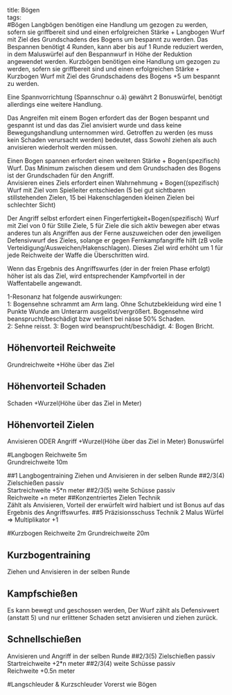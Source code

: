 title: Bögen  
tags:   
#BögenLangbögen benötigen eine Handlung um gezogen zu werden, sofern sie griffbereit sind und einen erfolgreichen Stärke + Langbogen Wurf mit Ziel des Grundschadens des Bogens um bespannt zu werden. Das Bespannen benötigt 4 Runden, kann aber bis auf 1 Runde reduziert werden, in dem Maluswürfel auf den Bespannwurf in Höhe der Reduktion angewendet werden.Kurzbögen benötigen eine Handlung um gezogen zu werden, sofern sie griffbereit sind und einen erfolgreichen Stärke + Kurzbogen Wurf mit Ziel des Grundschadens des Bogens +5 um bespannt zu werden. Eine Spannvorrichtung (Spannschnur o.ä) gewährt 2 Bonuswürfel, benötigt allerdings eine weitere Handlung.Das Angreifen mit einem Bogen erfordert das der Bogen bespannt und gespannt ist und das das Ziel anvisiert wurde und dass keine Bewegungshandlung unternommen wird. Getroffen zu werden (es muss kein Schaden verursacht werden) bedeutet, dass Sowohl ziehen als auch anvisieren wiederholt werden müssen.Einen Bogen spannen erfordert einen weiteren Stärke + Bogen(spezifisch) Wurf. Das Minimum zwischen diesem und dem Grundschaden des Bogens ist der Grundschaden für den Angriff.  Anvisieren eines Ziels erfordert einen Wahrnehmung + Bogen((spezifisch) Wurf mit Ziel vom Spielleiter entschieden (5 bei gut sichtbaren stillstehenden Zielen, 15 bei Hakenschlagenden kleinen Zielen bei schlechter Sicht)Der Angriff selbst erfordert einen Fingerfertigkeit+Bogen(spezifisch) Wurf mit Ziel von 0 für Stille Ziele, 5 für Ziele die sich aktiv bewegen aber etwas anderes tun als Angriffen aus der Ferne auszuweichen oder den jeweiligen Defensivwurf des Zieles, solange er gegen Fernkampfangriffe hilft (zB volle Verteidigung/Ausweichen/Hakenschlagen). Dieses Ziel wird erhöht um 1 für jede Reichweite der Waffe die Überschritten wird.Wenn das Ergebnis des Angriffswurfes (der in der freien Phase erfolgt) höher ist als das Ziel, wird entsprechender Kampfvorteil in der Waffentabelle angewandt.1-Resonanz hat folgende auswirkungen:  1: Bogensehne schrammt am Arm lang. Ohne Schutzbekleidung wird eine 1 Punkte Wunde am Unterarm ausgelöst/vergrößert. Bogensehne wird beansprucht/beschädigt bzw verliert bei nässe 50% Schaden.  2: Sehne reisst.3: Bogen wird beansprucht/beschädigt. 4: Bogen Bricht.  ## Höhenvorteil ReichweiteGrundreichweite +Höhe über das Ziel## Höhenvorteil SchadenSchaden +Wurzel(Höhe über das Ziel in Meter)## Höhenvorteil ZielenAnvisieren ODER Angriff +Wurzel(Höhe über das Ziel in Meter) Bonuswürfel#LangbogenReichweite 5m  Grundreichweite 10m##1 LangbogentrainingZiehen und Anvisieren in der selben Runde##2/3(4) Zielschießenpassiv  Startreichweite +5*n meter##2/3(5) weite Schüssepassiv  Reichweite +n meter##Konzentriertes ZielenTechnik  Zählt als Anvisieren, Vorteil der erwürfelt wird halbiert und ist Bonus auf das Ergebnis des Angriffswurfes.##5 PräzisionsschussTechnik2 Malus Würfel => Multiplikator +1#KurzbogenReichweite 2mGrundreichweite 20m## KurzbogentrainingZiehen und Anvisieren in der selben Runde## KampfschießenEs kann bewegt und geschossen werden, Der Wurf zählt als Defensivwert (anstatt 5) und nur erlittener Schaden setzt anvisieren und ziehen zurück.## SchnellschießenAnvisieren und Angriff in der selben Runde##2/3(5) Zielschießenpassiv  Startreichweite +2*n meter##2/3(4) weite Schüssepassiv  Reichweite +0.5n meter#Langschleuder & KurzschleuderVorerst wie Bögen